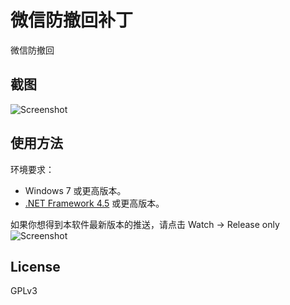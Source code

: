 # 微信防撤回补丁
微信防撤回

## 截图
![Screenshot](https://raw.githubusercontent.com/huiyadanli/RevokeMsgPatcher/master/Images/screenshot.png)

## 使用方法

环境要求：

* Windows 7 或更高版本。
* [.NET Framework 4.5](https://www.microsoft.com/zh-cn/download/details.aspx?id=30653) 或更高版本。

如果你想得到本软件最新版本的推送，请点击 Watch -> Release only
![Screenshot](https://raw.githubusercontent.com/huiyadanli/RevokeMsgPatcher/master/Images/watch_release.png)


## License
GPLv3